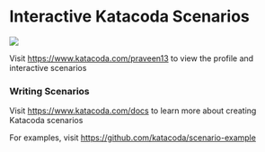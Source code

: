 # Interactive Katacoda Scenarios

[![](http://shields.katacoda.com/katacoda/praveen13/count.svg)](https://www.katacoda.com/praveen13 "Get your profile on Katacoda.com")

Visit https://www.katacoda.com/praveen13 to view the profile and interactive scenarios

### Writing Scenarios
Visit https://www.katacoda.com/docs to learn more about creating Katacoda scenarios

For examples, visit https://github.com/katacoda/scenario-example
